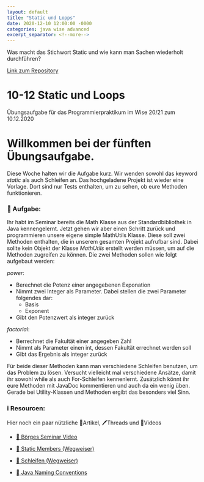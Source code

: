 ```yaml
---
layout: default
title: "Static und Lopps"
date: 2020-12-10 12:00:00 -0000
categories: java wise advanced
excerpt_separator: <!--more-->
---
```

Was macht das Stichwort Static und wie kann man Sachen wiederholt durchführen?
<!--more-->

[Link zum Repository](https://github.com/Demirro/10-12_Static_and_Loops)

# 10-12 Static und Loops
Übungsaufgabe für das Programmierpraktikum im Wise 20/21 zum 10.12.2020

# Willkommen bei der fünften Übungsaufgabe.

Diese Woche halten wir die Aufgabe kurz. Wir wenden sowohl das keyword *static* als auch Schleifen an. Das hochgeladene Projekt ist wieder eine Vorlage. Dort sind nur Tests enthalten, um zu sehen, ob eure Methoden funktionieren.

### 📝 Aufgabe:

Ihr habt im Seminar bereits die Math Klasse aus der Standardbibliothek in Java kennengelernt. Jetzt gehen wir aber einen Schritt zurück und programmieren unsere eigene simple MathUtils Klasse. Diese soll zwei Methoden enthalten, die in unserem gesamten Projekt aufrufbar sind. Dabei sollte kein Objekt der Klasse *MathUtils* erstellt werden müssen, um auf die Methoden zugreifen zu können.
Die zwei Methoden sollen wie folgt aufgebaut werden:

*power*:
- Berechnet die Potenz einer angegebenen Exponation
- Nimmt zwei Integer als Parameter. Dabei stellen die zwei Parameter folgendes dar:
    - Basis
    - Exponent
- Gibt den Potenzwert als integer zurück

*factorial*:
- Berrechnet die Fakultät einer angegeben Zahl
- Nimmt als Parameter einen int, dessen Fakultät errechnet werden soll
- Gibt das Ergebnis als integer zurück

Für beide dieser Methoden kann man verschiedene Schleifen benutzen, um das Problem zu lösen. Versucht vielleicht mal verschiedene Ansätze, damit ihr sowohl while als auch For-Schleifen kennenlernt. Zusätzlich könnt ihr eure Methoden mit JavaDoc kommentieren und auch da ein wenig üben. Gerade bei Utility-Klassen und Methoden ergibt das besonders viel Sinn.

    
### ℹ️ Resourcen:
Hier noch ein paar nützliche 📃Artikel, 🖊️Threads und 🎥Videos

- [🎥 Börges Seminar Video](https://www.ilias.uni-koeln.de/ilias/ilias.php?ref_id=3638292&eid=8365d934-fb95-44f2-ac19-397d2e32f014&cmd=streamVideo&cmdClass=xoctplayergui&cmdNode=wn:os:17u:185&baseClass=ilrepositorygui)

- [📃 Static Members (Wegweiser)](https://dh-cologne.github.io/java-wegweiser/articles/Static-Members.html)
- [📃 Schleifen (Wegweiser)](https://dh-cologne.github.io/java-wegweiser/articles/Schleifen.html)

- [📃 Java Naming Conventions](https://github.com/DH-Cologne/java-wegweiser/blob/master/articles/Naming-Conventions.md)
